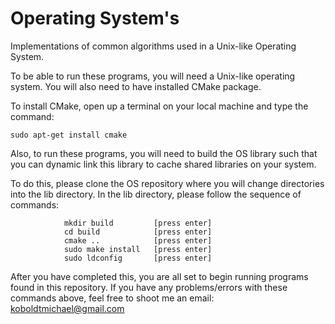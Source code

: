 # Operating System's
Implementations of common algorithms used in a Unix-like Operating System.

To be able to run these programs, you will need a Unix-like operating system. You will also need to have installed CMake package.
	
To install CMake, open up a terminal on your local machine and type the command: 
	
	sudo apt-get install cmake

Also, to run these programs, you will need to build the OS library such that you can dynamic link this library to cache shared libraries on your system.
	
To do this, please clone the OS repository where you will change directories into the lib directory. In the lib directory, please follow the sequence of commands:

				mkdir build 		[press enter]
				cd build			[press enter]
				cmake ..			[press enter]
				sudo make install	[press enter]
				sudo ldconfig		[press enter]

After you have completed this, you are all set to begin running programs found in this repository. If you have any problems/errors with these commands above, feel free to shoot me an email: koboldtmichael@gmail.com



	

